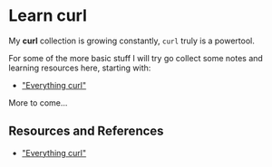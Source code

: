 # Learn curl

My **curl** collection is growing constantly, `curl` truly is a powertool.

For some of the  more basic stuff I will try go collect some notes and learning resources here, starting with:

- ["Everything curl"][EVERYTHING]

More to come...

## Resources and References

- ["Everything curl"][EVERYTHING]

[EVERYTHING]: https://everything.curl.dev/index.html
